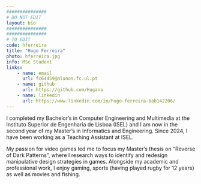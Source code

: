```yaml
---
###############
# DO NOT EDIT
layout: bio
###############
###############
# TO EDIT
code: hferreira
title: "Hugo Ferreira"
photo: hferreira.jpg
info: MSc Student
links:
    - name: email
      url: fc64459@alunos.fc.ul.pt
    - name: github
      url: https://github.com/Hugana
    - name: linkedin
      url: https://www.linkedin.com/in/hugo-ferreira-bab142206/
---
```


I completed my Bachelor’s in Computer Engineering and Multimedia at the Instituto Superior de Engenharia de Lisboa (ISEL) and I am now in the second year of my Master’s in Informatics and Engineering. Since 2024, I have been working as a Teaching Assistant at ISEL.

My passion for video games led me to focus my Master’s thesis on “Reverse of Dark Patterns”, where I research ways to identify and redesign manipulative design strategies in games. Alongside my academic and professional work, I enjoy gaming, sports (having played rugby for 12 years) as well as movies and fishing.
